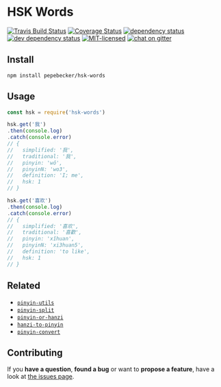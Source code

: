 # HSK Words

[![Travis Build Status](https://travis-ci.org/pepebecker/hsk-words.svg)](https://travis-ci.org/pepebecker/hsk-words)
[![Coverage Status](https://coveralls.io/repos/github/pepebecker/hsk-words/badge.svg)](https://coveralls.io/github/pepebecker/hsk-words)
[![dependency status](https://img.shields.io/david/pepebecker/hsk-words.svg)](https://david-dm.org/pepebecker/hsk-words)
[![dev dependency status](https://img.shields.io/david/dev/pepebecker/hsk-words.svg)](https://david-dm.org/pepebecker/hsk-words#info=devDependencies)
[![MIT-licensed](https://img.shields.io/github/license/pepebecker/hsk-words.svg)](https://opensource.org/licenses/MIT)
[![chat on gitter](https://badges.gitter.im/pepebecker.svg)](https://gitter.im/pepebecker)

## Install

```shell
npm install pepebecker/hsk-words
```

## Usage

```js
const hsk = require('hsk-words')

hsk.get('我')
.then(console.log)
.catch(console.error)
// {
//   simplified: '我',
//   traditional: '我',
//   pinyin: 'wǒ',
//   pinyinN: 'wo3',
//   definition: 'I; me',
//   hsk: 1
// }

hsk.get('喜欢')
.then(console.log)
.catch(console.error)
// {
//   simplified: '喜欢',
//   traditional: '喜歡',
//   pinyin: 'xǐhuan',
//   pinyinN: 'xi3huan5',
//   definition: 'to like',
//   hsk: 1
// }
```

## Related

- [`pinyin-utils`](https://github.com/pepebecker/pinyin-utils)
- [`pinyin-split`](https://github.com/pepebecker/pinyin-split)
- [`pinyin-or-hanzi`](https://github.com/pepebecker/pinyin-or-hanzi)
- [`hanzi-to-pinyin`](https://github.com/pepebecker/hanzi-to-pinyin)
- [`pinyin-convert`](https://github.com/pepebecker/pinyin-convert)

## Contributing

If you **have a question**, **found a bug** or want to **propose a feature**, have a look at [the issues page](https://github.com/pepebecker/hsk-words/issues).